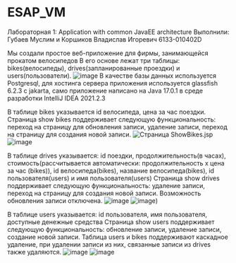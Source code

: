 # ESAP_VM
Лабораторная 1: Application with common JavaEE architecture
Выполнили: Губаев Муслим и Коршиков Владислав Игоревич 6133-010402D

Мы создали простое веб-приложение для фирмы, занимающейся прокатом велосипедов
В его основе лежат три таблицы: bikes(велосипеды), drives(запланированные проездки) и users(пользователи).
![image](https://sun9-76.userapi.com/impg/P6r2zG_X0HOYj-tDeeoeo8JEvGNUY_OODTHKVQ/SOA8QNWrQok.jpg?size=1015x258&quality=96&sign=dd4c9b9c5241fdf71f89bcea4b2cb951&type=album)
В качестве базы данных используется Postgresql, для хостинга сервера приложения используется glassfish 6.2.3 c jakarta, само приложение написано на Java 17.0.1 в среде разработки IntelliJ IDEA 2021.2.3 

В таблице bikes указывается id велосипеда, цена за час поездки.
Страница show bikes поддерживает следующую функциональность:  переход на страницу для обновления записи, удаление записи, переход на страницу для создания новой записи.
![Страница ShowBikes.jsp](https://sun9-43.userapi.com/impg/ssmJ3Kzn_rr5YqZjkWc6SgvGBq4MmT2iu4sRog/dgyQMEf5rfc.jpg?size=1701x573&quality=96&sign=6d8bd0f503abb8e029d1d8ac64c57e46&type=album)
![image](https://sun9-15.userapi.com/impg/WNGLLfKeCPVf4U8DTXzTaARIosz_uUSDoCIYuQ/U7GpYKpZxR8.jpg?size=1553x362&quality=96&sign=11988d5360597b45b968c72c04675354&type=album)

В таблице drives указывается: id поездки, продолжительность(в часах), стоимость(рассчитывается автоматически: продолжительность x цена за час (bikes)), id велосипеда(bikes), название велосипеда(bikes), id пользователя(users) и имя пользователя(users)
Страница show drives поддерживает следующую функциональность: удаление записи, переход на страницу для создания новой записи. Возможность обновления записи отключена.
![image](https://user-images.githubusercontent.com/78798481/148638859-48f5088c-eda3-4fea-8367-cccb5d7ea0fe.png)
![image](https://user-images.githubusercontent.com/78798481/148639102-e761d7a5-0e2d-41a4-b310-b0f6c6be88f5.png))




В таблице users указывается: id пользователя, имя пользователя, доступные денежные средства
Страница show users поддерживает следующую функциональность: обновление записи, удаление записи, создание новой записи.
Таблица users и bikes поддерживают каскадное удаление, при удалении записи из них, связанные записи из drives также удаляются.
![image](https://user-images.githubusercontent.com/78798481/148639127-544631fe-a56b-4b13-82f5-6e39adc929ce.png)
![image](https://sun9-28.userapi.com/impg/RsuoitDwg37N57kUeDUzNLOXORHhqRWvn0L9fw/TqjPYkuh048.jpg?size=1853x381&quality=96&sign=bd0e9ced372a2ca9bc3b6c87023d2541&type=album)
